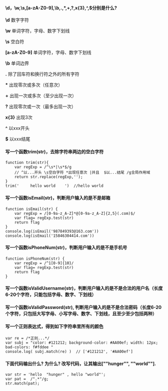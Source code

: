 #### \d，\w,\s,[a-zA-Z0-9],\b,.,*,+,?,x{3},^,$分别是什么?
**\d** 数字字符

**\w** 单词字符，字母、数字下划线

**\s** 空白符

**[a-zA-Z0-9]** 单词字符，字母、数字下划线

**\b** 单词边界

**.** 除了回车符和换行符之外的所有字符

**\*** 出现零次或多次（任意次）

**+** 出现一次或多次（至少出现一次）

**?** 出现零次或一次（最多出现一次）

**x{3}** 出现3次

**^** 以xxx开头

**$** 	以xxx结尾



#### 写一个函数trim(str)，去除字符串两边的空白字符
```
function trim(str){
    var regExp = /^\s*|\s*$/g    
    // ^以...开头 \s空白字符 *出现任意次 |并且  $以...结尾 /g全局作用域
    return str.replace(regExp,'');
}
trim('     hello world    ')  //hello world
```


#### 写一个函数isEmail(str)，判断用户输入的是不是邮箱
```
function isEmail(str) {
    var regExp = /[0-9a-z_A-Z]*@[0-9a-z_A-Z]{2,5}(.com)$/
    var flag= regExp.test(str)
    return flag
}
console.log(isEmail('987849393@163.com'))
console.log(isEmail('15846304414.com'))
```


#### 写一个函数isPhoneNum(str)，判断用户输入的是不是手机号
```
function isPhoneNum(str) {
    var regExp = /^1[0-9]{10}/
    var flag= regExp.test(str)
    return flag
}
```


#### 写一个函数isValidUsername(str)，判断用户输入的是不是合法的用户名（长度6-20个字符，只能包括字母、数字、下划线）


#### 写一个函数isValidPassword(str), 判断用户输入的是不是合法密码（长度6-20个字符，只包括大写字母、小写字母、数字、下划线，且至少至少包括两种）


#### 写一个正则表达式，得到如下字符串里所有的颜色
```
var re = /*正则...*/
var subj = "color: #121212; background-color: #AA00ef; width: 12px; bad-colors: f#fddee "
console.log( subj.match(re) )  // ['#121212', '#AA00ef']
```


#### 下面代码输出什么? 为什么? 改写代码，让其输出[""hunger"", ""world""].
```
var str = 'hello  "hunger" , hello "world"';
var pat =  /".*"/g;
str.match(pat);
```